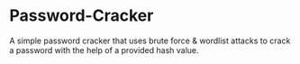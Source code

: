 # Password-Cracker
A simple password cracker that uses brute force &amp; wordlist attacks to crack a password with the help of a provided hash value.
